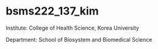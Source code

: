 # bsms222_137_kim

Institute: College of Health Science, Korea University

Department: School of Biosystem and Biomedical Science
